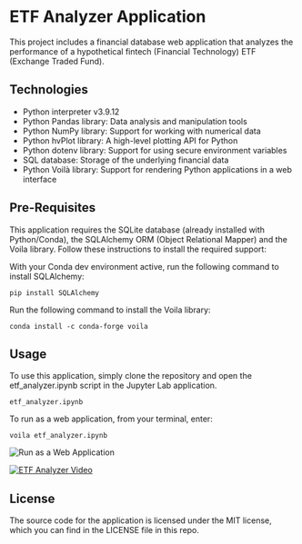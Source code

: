 # ETF Analyzer Application

This project includes a financial database web application that analyzes the performance of a hypothetical fintech (Financial Technology) ETF (Exchange Traded Fund).

## Technologies

* Python interpreter v3.9.12
* Python Pandas library: Data analysis and manipulation tools
* Python NumPy library: Support for working with numerical data
* Python hvPlot library: A high-level plotting API for Python
* Python dotenv library: Support for using secure environment variables
* SQL database: Storage of the underlying financial data
* Python Voilà library: Support for rendering Python applications in a web interface

## Pre-Requisites

This application requires the SQLite database (already installed with Python/Conda), the SQLAlchemy ORM (Object Relational Mapper) and the Voila library. Follow these instructions to install the required support:

With your Conda dev environment active, run the following command to install SQLAlchemy:

```pip install SQLAlchemy```

Run the following command to install the Voila library:

```conda install -c conda-forge voila```

## Usage
To use this application, simply clone the repository and open the etf_analyzer.ipynb script in the Jupyter Lab application.

```etf_analyzer.ipynb```

To run as a web application, from your terminal, enter:

```voila etf_analyzer.ipynb```

![Run as a Web Application](images/voila.png)


[![ETF Analyzer Video](https://github.com/jgrichardson/etf_analyzer/blob/main/images/voila_thumbnail.png)](https://www.loom.com/share/f006762e66774c32a8043e0eb9e92416 "ETF Analyzer Video")

## License

The source code for the application is licensed under the MIT license, which you can find in the LICENSE file in this repo.
